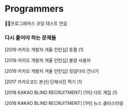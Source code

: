 # Programmers
👩‍💻프로그래머스 코딩 테스트 연습

### 다시 풀어야 하는 문제들
[2019 카카오 개발자 겨율 인턴십] 튜플 (1)

[2019 카카오 개발자 겨율 인턴십] 불량 사용자

[2019 카카오 개발자 겨율 인턴십] 징검다리 건너기

[2017 카카오코드 본선] 단체사진 찍기 (1)

[2018 KAKAO BLIND RECRUITMENT] [1차] 다트 게임 (1)

[2018 KAKAO BLIND RECRUITMENT] [1차] 뉴스 클러스터링
